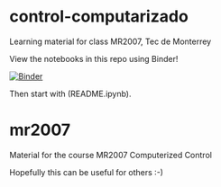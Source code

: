 # control-computarizado
Learning material for class MR2007, Tec de Monterrey

View the notebooks in this repo using Binder!

[![Binder](https://mybinder.org/badge_logo.svg)](https://mybinder.org/v2/gh/alfkjartan/control-computarizado.git/master)

Then start with (README.ipynb).
# mr2007
Material for the course MR2007 Computerized Control

Hopefully this can be useful for others :-)
